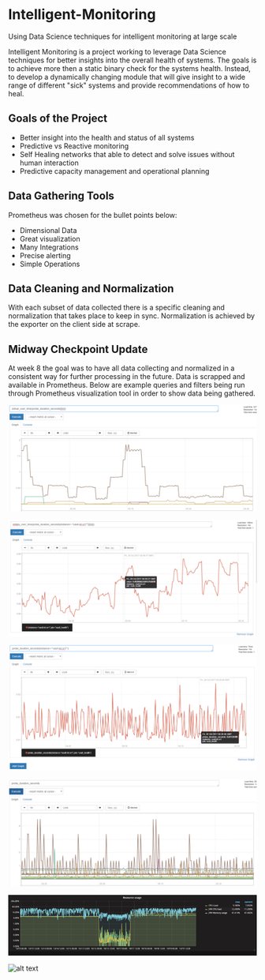# Intelligent-Monitoring
Using Data Science techniques for intelligent monitoring at large scale

Intelligent Monitoring is a project working to leverage Data Science techniques for better insights into the overall health of systems.  The goals is to achieve more then a static binary check for the systems health. Instead, to develop a dynamically changing module that will give insight to a wide range of different "sick" systems and provide recommendations of how to heal.  

## Goals of the Project

- Better insight into the health and status of all systems
- Predictive vs Reactive monitoring
- Self Healing networks that able to detect and solve issues without human interaction
- Predictive capacity management and operational planning

## Data Gathering Tools

Prometheus was chosen for the bullet points below:

- Dimensional Data
- Great visualization
- Many Integrations 
- Precise alerting
- Simple Operations

## Data Cleaning and Normalization 

With each subset of data collected there is a specific cleaning and normalization that takes place to keep in sync.  Normalization is achieved by the exporter on the client side at scrape. 

## Midway Checkpoint Update

At week 8 the goal was to have all data collecting and normalized in a consistent way for further processing in the future.  Data is scrapped and available in Prometheus.  Below are example queries and filters being run through Prometheus visualization tool in order to show data being gathered.

![alt text](images/Picture1.png "pic1")

![alt text](images/Picture2.png "pic2")

![alt text](images/Picture3.png "pic3")

![alt text](images/Picture5.png "pic5")

![alt text](images/pic6.png "pic6")

![alt text](images/Picture7.png "pic7")
